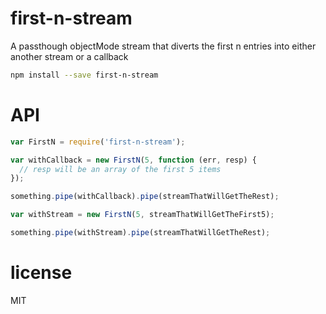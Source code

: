 first-n-stream
===

A passthough objectMode stream that diverts the first n entries into either another stream or a callback

```bash
npm install --save first-n-stream
```

API
===

```js
var FirstN = require('first-n-stream');

var withCallback = new FirstN(5, function (err, resp) {
  // resp will be an array of the first 5 items
});

something.pipe(withCallback).pipe(streamThatWillGetTheRest);

var withStream = new FirstN(5, streamThatWillGetTheFirst5);

something.pipe(withStream).pipe(streamThatWillGetTheRest);
```

# license

MIT
